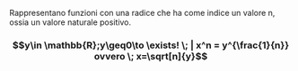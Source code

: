 Rappresentano funzioni con una radice che ha come indice un valore n, ossia un valore naturale positivo.
### $$y\in \mathbb{R};y\geq0\to \exists! \; | x^n = y^{\frac{1}{n}} ovvero  \; x=\sqrt[n]{y}$$

